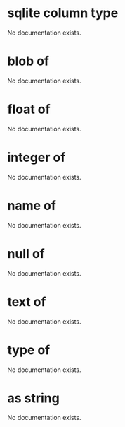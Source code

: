 # sqlite column type

No documentation exists.

# blob of <sqlite column type>

No documentation exists.

# float of <sqlite column type>

No documentation exists.

# integer of <sqlite column type>

No documentation exists.

# name of <sqlite column type>

No documentation exists.

# null of <sqlite column type>

No documentation exists.

# text of <sqlite column type>

No documentation exists.

# type of <sqlite column type>

No documentation exists.

# <sqlite column type> as string

No documentation exists.
